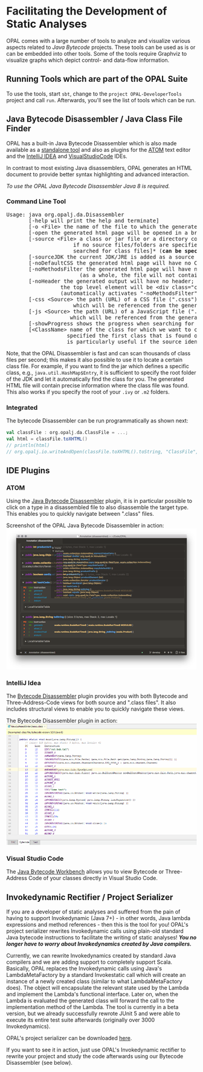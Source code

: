 # Facilitating the Development of Static Analyses
OPAL comes with a large number of tools to analyze and visualize various aspects related to *Java Bytecode* projects. These tools can be used as is or can be embedded into other tools. Some of the tools require Graphviz to visualize graphs which depict control- and data-flow information.

## Running Tools which are part of the OPAL Suite
To use the tools, start `sbt`, change to the `project OPAL-DeveloperTools` project and call `run`. Afterwards, you'll see the list of tools which can be run.

## Java Bytecode Disassembler / Java Class File Finder
OPAL has a built-in Java Bytecode Disassembler which is also made available as a [standalone tool](/artifacts/OPALDisassembler.jar) and also as plugins for the [ATOM](https://atom.io/) text editor and the [IntelliJ IDEA](https://www.jetbrains.com/idea/) and [VisualStudioCode](https://code.visualstudio.com/) IDEs.

In contrast to most existing Java disassemblers, OPAL generates an HTML document to provide better syntax highlighting and advanced interaction.

*To use the OPAL Java Bytecode Disassembler Java 8 is required.*

### Command Line Tool

<pre>
Usage: java org.opalj.da.Disassembler
       [-help <tt>will print the help and terminate</tt>]
       [-o &lt;File&gt; <tt>the name of the file to which the generated html page should be written</tt>]
       [-open <tt>the generated html page will be opened in a browser</tt>]
       [-source &lt;File&gt; <tt>a class or jar file or a directory containing jar or class files;
                     if no source files/folders are specified the current folder will be
                     searched for class files</tt>]* (<tt><b>can be specified multiple times</b></tt>)
       [-sourceJDK <tt>the current JDK/JRE is added as a source folder</tt>]
       [-noDefaultCSS <tt>the generated html page will have no CSS styling</tt>]
       [-noMethodsFilter <tt>the generated html page will have no embedded means to filter methods
                       (as a whole, the file will not contain any JavaScript code)</tt>]
       [-noHeader <tt>the generated output will have no header;
                 the top level element will be &lt;div class="class_file"&gt;...&lt;/div&gt;
                 (automatically activates "-noMethodsFilter" and "-noDefaultCSS")</tt>]
       [-css &lt;Source&gt; <tt>the path (URL) of a CSS file (".csss")
                     which will be referenced from the generated HTML page</tt>]
       [-js &lt;Source&gt; <tt>the path (URL) of a JavaScript file (".js")
                    which will be referenced from the generated HTML page</tt>]
       [-showProgress <tt>shows the progress when searching for the class file</tt>]
       [&lt;ClassName&gt; <tt>name of the class for which we want to create the HTML page; if not
                   specified the first class that is found on the given path is taken; this
                   is particularly useful if the source identifies a particular ".class" file</tt>]
</pre>

Note, that the OPAL Disassembler is fast and can scan thousands of class files per second; this makes it also possible to use it to locate a certain class file. For example, if you want to find the jar which defines a specific class, e.g., `java.util.HashMap$Entry`, it is sufficient to specify the root folder of the JDK and let it automatically find the class for you. The generated HTML file will contain precise information where the class file was found. This also works if you specify the root of your `.ivy` or `.m2` folders.

### Integrated
The bytecode Disassembler can be run programmatically as shown next:

```scala
val classFile : org.opalj.da.ClassFile = ...;
val html = classFile.toXHTML()
// println(html)
// org.opalj.io.writeAndOpen(classFile.toXHTML().toString, "ClassFile", ".html")
```

## IDE Plugins

### ATOM
Using the [Java Bytecode Disassembler](https://atom.io/packages/java-bytecode-disassembler) plugin, it is in particular possible to click on a type in a disassembled file to also disassemble the target type. This enables you to quickly navigate between ".class" files.

Screenshot of the OPAL Java Bytecode Disassembler in action:
![ATOM - OPAL Disassembler](images/ATOM-OPAL-Disassembler-2017-07-13.png)

### IntelliJ Idea
The [Bytecode Disassembler](https://plugins.jetbrains.com/plugin/11566-bytecode-disassembler) plugin provides you with both Bytecode and Three-Address-Code views for both source and ".class files". It also includes structural views to enable you to quickly navigate these views.

The Bytecode Disassembler plugin in action:
![IntelliJ IDEA - Bytecode Disassembler](images/IntelliJPluginExample.gif)

### Visual Studio Code
The [Java Bytecode Workbench](https://marketplace.visualstudio.com/items?itemName=STG.java-bytecode-workbench) allows you to view Bytecode or Three-Address Code of your classes directly in Visual Studio Code.

## Invokedynamic Rectifier / Project Serializer

If you are a developer of static analyses and suffered from the pain of having to support Invokedynamic (Java 7+) - in other words, Java lambda expressions and method references - then this is the tool for you! OPAL's project serializer rewrites Invokedynamic calls using plain-old standard Java bytecode instructions to facilitate the writing of static analyses! ___You no longer have to worry about Invokedynamics created by Java compilers.___

Currently, we can rewrite Invokedynamics created by standard Java compilers and we are adding support to completely support Scala. Basically, OPAL replaces the Invokedynamic calls using Java's LambdaMetaFactory by a standard Invokestatic call which will create an instance of a newly created class (similar to what LambdaMetaFactory does). The object will encapsulate the relevant state used by the Lambda and implement the Lambda's functional interface. Later on, when the Lambda is evaluated the generated class will forward the call to the implementation method of the Lambda. The tool is currently in a beta version, but we already successfully rewrote JUnit 5 and were able to execute its entire test suite afterwards (originally over 3000 Invokedynamics).

OPAL's project serializer can be downloaded [here](/artifacts/OPALInvokedynamicRectifier.jar).

If you want to see it in action, just use OPAL's Invokedynamic rectifier to rewrite your project and study the code afterwards using our Bytecode Disassembler (see below).